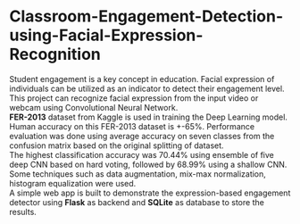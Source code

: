 # Classroom-Engagement-Detection-using-Facial-Expression-Recognition
Student engagement is a key concept in education. Facial expression of individuals can be utilized as an indicator to detect their engagement level. This project can recognize facial expression from the input video or webcam using Convolutional Neural Network.  
**FER-2013** dataset from Kaggle is used in training the Deep Learning model. Human accuracy on this FER-2013 dataset is +-65%. Performance evaluation was done using average accuracy on seven classes from the confusion matrix based on the original splitting of dataset.  
The highest classification accuracy was 70.44% using ensemble of five deep CNN based on hard voting, followed by 68.99% using a shallow CNN. Some techniques such as data augmentation, mix-max normalization, histogram equalization were used.   
A simple web app is built to demonstrate the expression-based engagement detector using **Flask** as backend and **SQLite** as database to store the results.
